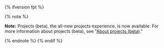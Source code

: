 {% ifversion fpt %}

{% note %}

**Note:** Projects (beta), the all-new projects experience, is now available. For more information about projects (beta), see "[About projects (beta)](/issues/trying-out-the-new-projects-experience/about-projects)."

{% endnote %}
{% endif %}
